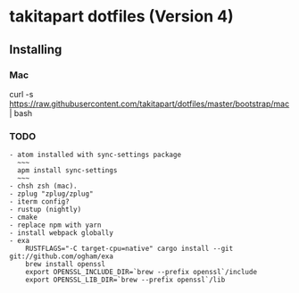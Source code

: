 # takitapart dotfiles (Version 4)

## Installing ##

### Mac ###

curl -s https://raw.githubusercontent.com/takitapart/dotfiles/master/bootstrap/mac | bash

### TODO ###
    - atom installed with sync-settings package
      ~~~
      apm install sync-settings
      ~~~
    - chsh zsh (mac).
    - zplug "zplug/zplug"
    - iterm config?
    - rustup (nightly)
    - cmake
    - replace npm with yarn
    - install webpack globally
    - exa
        RUSTFLAGS="-C target-cpu=native" cargo install --git git://github.com/ogham/exa
        brew install openssl
        export OPENSSL_INCLUDE_DIR=`brew --prefix openssl`/include
        export OPENSSL_LIB_DIR=`brew --prefix openssl`/lib
